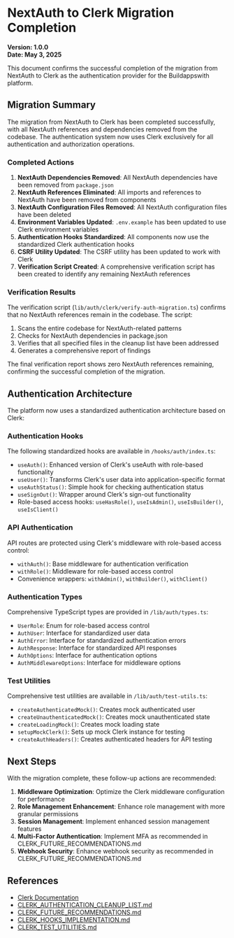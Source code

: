 # NextAuth to Clerk Migration Completion

**Version: 1.0.0**  
**Date: May 3, 2025**

This document confirms the successful completion of the migration from NextAuth to Clerk as the authentication provider for the Buildappswith platform.

## Migration Summary

The migration from NextAuth to Clerk has been completed successfully, with all NextAuth references and dependencies removed from the codebase. The authentication system now uses Clerk exclusively for all authentication and authorization operations.

### Completed Actions

1. **NextAuth Dependencies Removed**: All NextAuth dependencies have been removed from `package.json`
2. **NextAuth References Eliminated**: All imports and references to NextAuth have been removed from components
3. **NextAuth Configuration Files Removed**: All NextAuth configuration files have been deleted
4. **Environment Variables Updated**: `.env.example` has been updated to use Clerk environment variables
5. **Authentication Hooks Standardized**: All components now use the standardized Clerk authentication hooks
6. **CSRF Utility Updated**: The CSRF utility has been updated to work with Clerk
7. **Verification Script Created**: A comprehensive verification script has been created to identify any remaining NextAuth references

### Verification Results

The verification script (`lib/auth/clerk/verify-auth-migration.ts`) confirms that no NextAuth references remain in the codebase. The script:

1. Scans the entire codebase for NextAuth-related patterns
2. Checks for NextAuth dependencies in package.json
3. Verifies that all specified files in the cleanup list have been addressed
4. Generates a comprehensive report of findings

The final verification report shows zero NextAuth references remaining, confirming the successful completion of the migration.

## Authentication Architecture

The platform now uses a standardized authentication architecture based on Clerk:

### Authentication Hooks

The following standardized hooks are available in `/hooks/auth/index.ts`:

- `useAuth()`: Enhanced version of Clerk's useAuth with role-based functionality
- `useUser()`: Transforms Clerk's user data into application-specific format
- `useAuthStatus()`: Simple hook for checking authentication status
- `useSignOut()`: Wrapper around Clerk's sign-out functionality
- Role-based access hooks: `useHasRole()`, `useIsAdmin()`, `useIsBuilder()`, `useIsClient()`

### API Authentication

API routes are protected using Clerk's middleware with role-based access control:

- `withAuth()`: Base middleware for authentication verification
- `withRole()`: Middleware for role-based access control
- Convenience wrappers: `withAdmin()`, `withBuilder()`, `withClient()`

### Authentication Types

Comprehensive TypeScript types are provided in `/lib/auth/types.ts`:

- `UserRole`: Enum for role-based access control
- `AuthUser`: Interface for standardized user data
- `AuthError`: Interface for standardized authentication errors
- `AuthResponse`: Interface for standardized API responses
- `AuthOptions`: Interface for authentication options
- `AuthMiddlewareOptions`: Interface for middleware options

### Test Utilities

Comprehensive test utilities are available in `/lib/auth/test-utils.ts`:

- `createAuthenticatedMock()`: Creates mock authenticated user
- `createUnauthenticatedMock()`: Creates mock unauthenticated state
- `createLoadingMock()`: Creates mock loading state
- `setupMockClerk()`: Sets up mock Clerk instance for testing
- `createAuthHeaders()`: Creates authenticated headers for API testing

## Next Steps

With the migration complete, these follow-up actions are recommended:

1. **Middleware Optimization**: Optimize the Clerk middleware configuration for performance
2. **Role Management Enhancement**: Enhance role management with more granular permissions
3. **Session Management**: Implement enhanced session management features
4. **Multi-Factor Authentication**: Implement MFA as recommended in CLERK_FUTURE_RECOMMENDATIONS.md
5. **Webhook Security**: Enhance webhook security as recommended in CLERK_FUTURE_RECOMMENDATIONS.md

## References

- [Clerk Documentation](https://clerk.com/docs)
- [CLERK_AUTHENTICATION_CLEANUP_LIST.md](/docs/engineering/CLERK_AUTHENTICATION_CLEANUP_LIST.md)
- [CLERK_FUTURE_RECOMMENDATIONS.md](/docs/engineering/CLERK_FUTURE_RECOMMENDATIONS.md)
- [CLERK_HOOKS_IMPLEMENTATION.md](/docs/engineering/CLERK_HOOKS_IMPLEMENTATION.md)
- [CLERK_TEST_UTILITIES.md](/docs/engineering/CLERK_TEST_UTILITIES.md)
